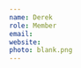 ```yaml
---
name: Derek
role: Member
email:
website:
photo: blank.png
---
```


<!-- CS
{: .label .label-blue }

Emergent Lang
{: .label .label-purple }


Super smash bros god
 -->
